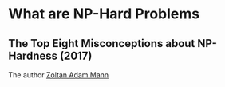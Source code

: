 # What are NP-Hard Problems

## The Top Eight Misconceptions about NP-Hardness (2017)

The author [Zoltan Adam Mann](Misconceptions_about_nphardness.pdf)